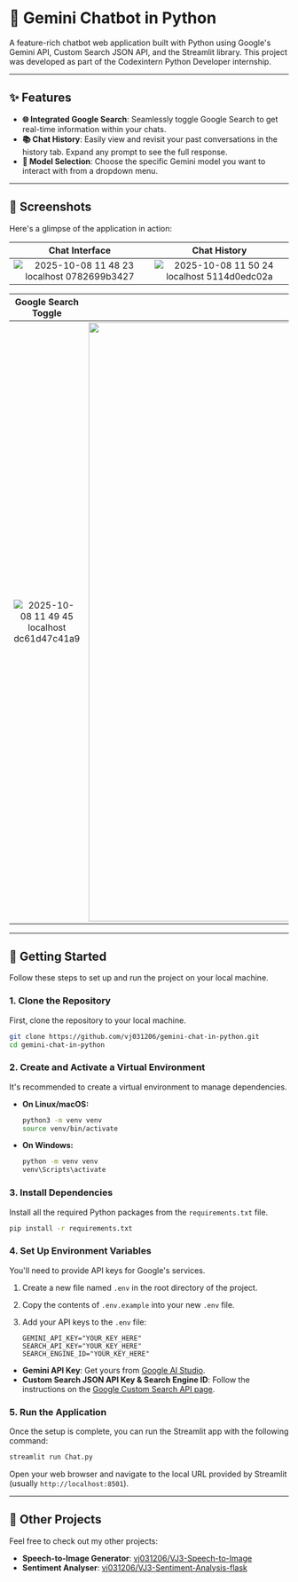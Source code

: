# 🤖 Gemini Chatbot in Python

A feature-rich chatbot web application built with Python using Google's Gemini API, Custom Search JSON API, and the Streamlit library. This project was developed as part of the Codexintern Python Developer internship.

-----

## ✨ Features

  * **🌐 Integrated Google Search**: Seamlessly toggle Google Search to get real-time information within your chats.
  * **📚 Chat History**: Easily view and revisit your past conversations in the history tab. Expand any prompt to see the full response.
  * **🧠 Model Selection**: Choose the specific Gemini model you want to interact with from a dropdown menu.

-----

## 📸 Screenshots

Here's a glimpse of the application in action:

| Chat Interface | Chat History |
| :---: | :---: |
| ![2025-10-08 11 48 23 localhost 0782699b3427](https://github.com/user-attachments/assets/c3cde95e-f4e8-4ea9-8969-92a412414d85) | ![2025-10-08 11 50 24 localhost 5114d0edc02a](https://github.com/user-attachments/assets/4ee5cf9d-a105-47f9-815b-24c5377a1922) |

| Google Search Toggle | Model Selection |
| :---: | :---: |
| ![2025-10-08 11 49 45 localhost dc61d47c41a9](https://github.com/user-attachments/assets/559dc3a9-c424-4a8d-9e51-8ed1172dc683) | <img width="1920" height="1080" alt="Screenshot (89)" src="https://github.com/user-attachments/assets/33827ad1-b7c0-4d91-90c4-f7d46725c1af" /> |

-----

## 🚀 Getting Started

Follow these steps to set up and run the project on your local machine.

### 1\. Clone the Repository

First, clone the repository to your local machine.

```bash
git clone https://github.com/vj031206/gemini-chat-in-python.git
cd gemini-chat-in-python
```

### 2\. Create and Activate a Virtual Environment

It's recommended to create a virtual environment to manage dependencies.

  * **On Linux/macOS:**
    ```bash
    python3 -m venv venv
    source venv/bin/activate
    ```
  * **On Windows:**
    ```bash
    python -m venv venv
    venv\Scripts\activate
    ```

### 3\. Install Dependencies

Install all the required Python packages from the `requirements.txt` file.

```bash
pip install -r requirements.txt
```

### 4\. Set Up Environment Variables

You'll need to provide API keys for Google's services.

1.  Create a new file named `.env` in the root directory of the project.

2.  Copy the contents of `.env.example` into your new `.env` file.

3.  Add your API keys to the `.env` file:

    ```env
    GEMINI_API_KEY="YOUR_KEY_HERE"
    SEARCH_API_KEY="YOUR_KEY_HERE"
    SEARCH_ENGINE_ID="YOUR_KEY_HERE"
    ```

<!-- end list -->

  * **Gemini API Key**: Get yours from [Google AI Studio](https://aistudio.google.com/welcome).
  * **Custom Search JSON API Key & Search Engine ID**: Follow the instructions on the [Google Custom Search API page](https://developers.google.com/custom-search/v1/introduction).

### 5\. Run the Application

Once the setup is complete, you can run the Streamlit app with the following command:

```bash
streamlit run Chat.py
```

Open your web browser and navigate to the local URL provided by Streamlit (usually `http://localhost:8501`).

-----

## 📁 Other Projects

Feel free to check out my other projects:

  * **Speech-to-Image Generator**: [vj031206/VJ3-Speech-to-Image](https://github.com/vj031206/VJ3-Speech-to-Image.git)
  * **Sentiment Analyser**: [vj031206/VJ3-Sentiment-Analysis-flask](https://github.com/vj031206/VJ3-Sentiment-Analysis-flask.git)
